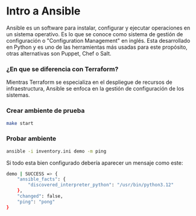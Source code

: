 # Intro a Ansible

Ansible es un software para instalar, configurar y ejecutar operaciones en un sistema operativo.
Es lo que se conoce como sistema de gestión de configuración o "Configuration Management" en inglés. Esta desarrollado en Python
y es uno de las herramientas más usadas para este propósito, otras alternativas son Puppet, Chef o Salt.

### ¿En que se diferencia con Terraform?

Mientras Terraform se especializa en el despliegue de recursos de infraestructura, Ansible se enfoca en la gestión de configuración de los sistemas.

### Crear ambiente de prueba

```bash
make start
```

### Probar ambiente

```bash
ansible -i inventory.ini demo -m ping
```

Si todo esta bien configurado debería aparecer un mensaje como este:

```bash
demo | SUCCESS => {
    "ansible_facts": {
        "discovered_interpreter_python": "/usr/bin/python3.12"
    },
    "changed": false,
    "ping": "pong"
}
```
